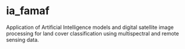 # ia_famaf
Application of Artificial Intelligence models and digital satellite image processing for land cover classification using multispectral and remote sensing data.